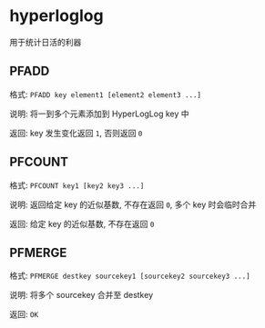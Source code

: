 # hyperloglog

用于统计日活的利器

## PFADD

格式: `PFADD key element1 [element2 element3 ...]`

说明: 将一到多个元素添加到 HyperLogLog key 中

返回: key 发生变化返回 `1`, 否则返回 `0`


## PFCOUNT

格式: `PFCOUNT key1 [key2 key3 ...]`

说明: 返回给定 key 的近似基数, 不存在返回 `0`, 多个 key 时会临时合并

返回: 给定 key 的近似基数, 不存在返回 `0`


## PFMERGE

格式: `PFMERGE destkey sourcekey1 [sourcekey2 sourcekey3 ...]`

说明: 将多个 sourcekey 合并至 destkey

返回: `OK`
